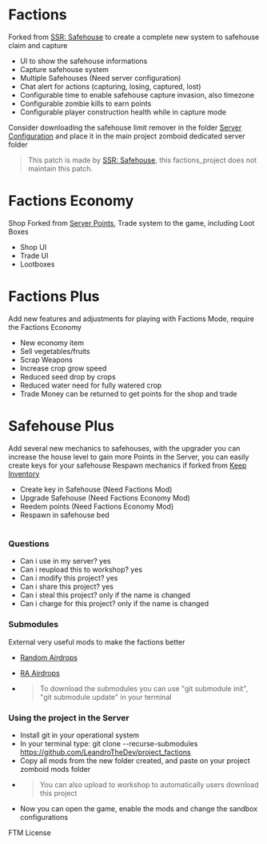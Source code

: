 # Factions

Forked from [SSR: Safehouse](https://steamcommunity.com/sharedfiles/filedetails/?id=1178772929&searchtext=Safehouse) to create a complete new system to safehouse claim and capture

- UI to show the safehouse informations
- Capture safehouse system
- Multiple Safehouses (Need server configuration)
- Chat alert for actions (capturing, losing, captured, lost)
- Configurable time to enable safehouse capture invasion, also timezone
- Configurable zombie kills to earn points
- Configurable player construction health while in capture mode

Consider downloading the safehouse limit remover in the folder [Server Configuration](https://github.com/LeandroTheDev/project_factions/tree/main/Server%20Configuration) and place it in the main project zomboid dedicated server folder
> This patch is made by [SSR: Safehouse](https://steamcommunity.com/sharedfiles/filedetails/?id=1178772929&searchtext=Safehouse), this factions_project does not maintain this patch.

# Factions Economy

Shop Forked from [Server Points](https://steamcommunity.com/sharedfiles/filedetails/?id=2823055977&searchtext=Server+Points), Trade system to the game, including Loot Boxes

- Shop UI
- Trade UI
- Lootboxes

# Factions Plus

Add new features and adjustments for playing with Factions Mode, require the Factions Economy

- New economy item
- Sell vegetables/fruits
- Scrap Weapons
- Increase crop grow speed
- Reduced seed drop by crops
- Reduced water need for fully watered crop
- Trade Money can be returned to get points for the shop and trade

# Safehouse Plus

Add several new mechanics to safehouses, with the upgrader you can increase the house level to gain more Points in the Server, you can easily create keys for your safehouse
Respawn mechanics if forked from [Keep Inventory](https://steamcommunity.com/sharedfiles/filedetails/?id=2879960829)

- Create key in Safehouse (Need Factions Mod)
- Upgrade Safehouse (Need Factions Economy Mod)
- Reedem points (Need Factions Economy Mod)
- Respawn in safehouse bed

#

### Questions
- Can i use in my server? yes
- Can i reupload this to workshop? yes
- Can i modify this project? yes
- Can i share this project? yes
- Can i steal this project? only if the name is changed
- Can i charge for this project? only if the name is changed

### Submodules
External very useful mods to make the factions better
- [Random Airdrops](https://github.com/LeandroTheDev/random_airdrops)
- [RA Airdrops](https://github.com/LeandroTheDev/ra_smoke_flares)

- > To download the submodules you can use "git submodule init", "git submodule update" in your terminal

### Using the project in the Server
- Install git in your operational system
- In your terminal type: git clone --recurse-submodules https://github.com/LeandroTheDev/project_factions
- Copy all mods from the new folder created, and paste on your project zomboid mods folder
- > You can also upload to workshop to automatically users download this project
- Now you can open the game, enable the mods and change the sandbox configurations

FTM License